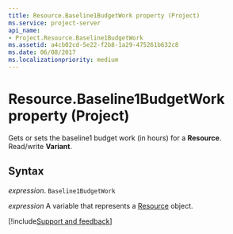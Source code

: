 ```yaml
---
title: Resource.Baseline1BudgetWork property (Project)
ms.service: project-server
api_name:
- Project.Resource.Baseline1BudgetWork
ms.assetid: a4cb02cd-5e22-f2b8-1a29-475261b632c8
ms.date: 06/08/2017
ms.localizationpriority: medium
---
```



# Resource.Baseline1BudgetWork property (Project)

Gets or sets the baseline1 budget work (in hours) for a **Resource**. Read/write **Variant**.


## Syntax

_expression_. `Baseline1BudgetWork`

_expression_ A variable that represents a [Resource](./Project.Resource.md) object.

[!include[Support and feedback](~/includes/feedback-boilerplate.md)]